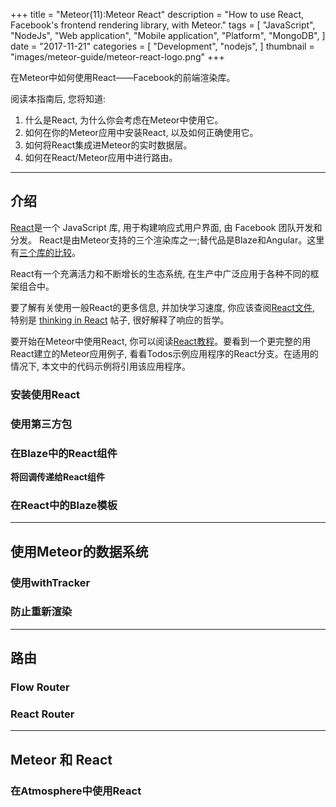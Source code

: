 +++
title = "Meteor(11):Meteor React"
description = "How to use React, Facebook's frontend rendering library, with Meteor."
tags = [
    "JavaScript",
    "NodeJs",
    "Web application",
    "Mobile application",
    "Platform",
    "MongoDB",
]
date = "2017-11-21"
categories = [
    "Development",
    "nodejs",
]
thumbnail = "images/meteor-guide/meteor-react-logo.png"
+++

在Meteor中如何使用React——Facebook的前端渲染库。

<!--more-->

阅读本指南后, 您将知道:

1.  什么是React, 为什么你会考虑在Meteor中使用它。
2.  如何在你的Meteor应用中安装React, 以及如何正确使用它。
3.  如何将React集成进Meteor的实时数据层。
4.  如何在React/Meteor应用中进行路由。

--------
##  介绍

[React](https://facebook.github.io/react/)是一个 JavaScript 库, 用于构建响应式用户界面, 由 Facebook 团队开发和分发。
React是由Meteor支持的三个渲染库之一;替代品是Blaze和Angular。这里有[三个库的比较](https://guide.meteor.com/ui-ux.html#view-layers)。

React有一个充满活力和不断增长的生态系统, 在生产中广泛应用于各种不同的框架组合中。

要了解有关使用一般React的更多信息, 并加快学习速度, 你应该查阅[React文件](https://facebook.github.io/react/docs/getting-started.html), 
特别是 [thinking in React](https://facebook.github.io/react/docs/thinking-in-react.html) 帖子, 很好解释了响应的哲学。

要开始在Meteor中使用React, 你可以阅读[React教程](https://www.meteor.com/tutorials/react/creating-an-app)。要看到一个更完整的用React建立的Meteor应用例子, 
看看Todos示例应用程序的React分支。在适用的情况下, 本文中的代码示例将引用该应用程序。

### 安装使用React

### 使用第三方包

### 在Blaze中的React组件

**将回调传递给React组件**

### 在React中的Blaze模板

---------------------
##  使用Meteor的数据系统

### 使用withTracker

### 防止重新渲染

--------
##  路由

### Flow Router

### React Router

------------------
##  Meteor 和 React

### 在Atmosphere中使用React

